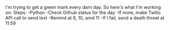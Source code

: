 I'm trying to get a green mark every darn day. So here's what I'm working on:
Steps: 
-Python
-Check Github status for the day
-If none, make Twilio API call to send text
-Remind at 8, 10, amd 11
-If I fail, send a death threat at 11:59